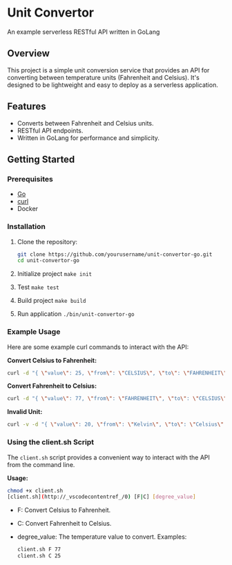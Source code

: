 # Unit Convertor

An example serverless RESTful API written in GoLang

## Overview

This project is a simple unit conversion service that provides an API for converting between temperature units (Fahrenheit and Celsius). It's designed to be lightweight and easy to deploy as a serverless application.

## Features

- Converts between Fahrenheit and Celsius units.
- RESTful API endpoints.
- Written in GoLang for performance and simplicity.

## Getting Started

### Prerequisites

- [Go](https://golang.org/dl/)
- [curl](https://curl.se/download.html)
- Docker

### Installation

1. Clone the repository:

   ```bash
   git clone https://github.com/yourusername/unit-convertor-go.git
   cd unit-convertor-go
   ```

2. Initialize project `make init`
3. Test `make test`
4. Build project `make build`
5. Run application `./bin/unit-convertor-go`

### Example Usage

Here are some example curl commands to interact with the API:

**Convert Celsius to Fahrenheit:**

   ```bash
   curl -d "{ \"value\": 25, \"from\": \"CELSIUS\", \"to\": \"FAHRENHEIT\" }" http://localhost:9090/converter
   ```

**Convert Fahrenheit to Celsius:**

   ```bash
   curl -d "{ \"value\": 77, \"from\": \"FAHRENHEIT\", \"to\": \"CELSIUS\" }" http://localhost:9090/converter
   ```

**Invalid Unit:**

  ```bash
  curl -v -d "{ \"value\": 20, \"from\": \"Kelvin\", \"to\": \"Celsius\" }" http://localhost:9090/converter
  ```

### Using the client.sh Script

The `client.sh` script provides a convenient way to interact with the API from the command line.

**Usage:**

  ```bash
  chmod +x client.sh
  [client.sh](http://_vscodecontentref_/0) [F|C] [degree_value]
  ```

- F: Convert Celsius to Fahrenheit.
- C: Convert Fahrenheit to Celsius.
- degree_value: The temperature value to convert.
Examples:

  ```bash
  client.sh F 77
  client.sh C 25
  ```
